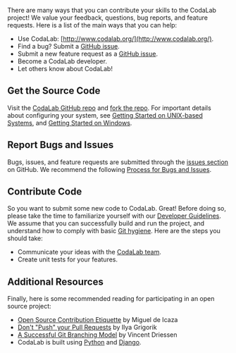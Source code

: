 There are many ways that you can contribute your skills to the CodaLab project! We value your feedback, questions, bug reports, and feature requests. Here is a list of the main ways that you can help:

- Use CodaLab: [http://www.codalab.org/](http://www.codalab.org/).
- Find a bug? Submit a [GitHub issue](https://github.com/codalab/codalab/issues?state=open).
- Submit a new feature request as a [GitHub issue](https://github.com/codalab/codalab/issues?state=open).
- Become a CodaLab developer.
- Let others know about CodaLab!

## Get the Source Code
Visit the [CodaLab GitHub repo](https://github.com/codalab/codalab/) and [fork the repo](https://help.github.com/articles/fork-a-repo). For important details about configuring your system, see [Getting Started on UNIX-based Systems](https://github.com/codalab/codalab/wiki/Dev_Getting-Started-on-UNIX-based-Systems), and [Getting Started on Windows](https://github.com/codalab/codalab/wiki/Dev_Getting-Started-on-Windows).

## Report Bugs and Issues
Bugs, issues, and feature requests are submitted through the [issues section](https://github.com/codalab/codalab/issues?state=open) on GitHub. We recommend the following [Process for Bugs and Issues](https://github.com/codalab/codalab/wiki/Dev:-Issue-tracking).

## Contribute Code
So you want to submit some new code to CodaLab. Great! Before doing so, please take the time to familiarize yourself with our [Developer Guidelines](https://github.com/codalab/codalab/wiki/Dev:-Developer-Guidelines). We assume that you can successfully build and run the project, and understand how to comply with basic [Git hygiene](http://blog.ericbmerritt.com/2011/09/21/commit-hygiene-and-git.html). Here are the steps you should take:

- Communicate your ideas with the [CodaLab team](https://github.com/codalab/codalab/network/members).
- Create unit tests for your features.

## Additional Resources
Finally, here is some recommended reading for participating in an open source project:
- [Open Source Contribution Etiquette](http://tirania.org/blog/archive/2010/Dec-31.html) by Miguel de Icaza
- [Don't "Push" your Pull Requests](http://www.igvita.com/2011/12/19/dont-push-your-pull-requests/) by Ilya Grigorik
- [A Successful Git Branching Model](http://nvie.com/posts/a-successful-git-branching-model/) by Vincent Driessen
- CodaLab is built using [Python](http://www.python.org/) and [Django](https://www.djangoproject.com/).